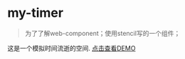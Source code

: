 # my-timer
>为了了解web-component；使用stencil写的一个组件；

这是一个模拟时间流逝的空间.
[点击查看DEMO](https://xuelianggit.github.io/mytimer/www/)
